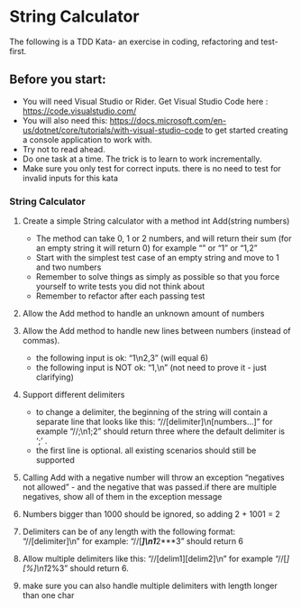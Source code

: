 # String Calculator 
The following is a TDD Kata- an exercise in coding, refactoring and test-first.  

## Before you start: 
- You will need Visual Studio or Rider. Get Visual Studio Code here : https://code.visualstudio.com/   
- You will also need this: https://docs.microsoft.com/en-us/dotnet/core/tutorials/with-visual-studio-code to get started creating a console application to work with.  
- Try not to read ahead.
- Do one task at a time. The trick is to learn to work incrementally. 
- Make sure you only test for correct inputs. there is no need to test for invalid inputs for this kata

### String Calculator

1. Create a simple String calculator with a method int Add(string numbers)   
    - The method can take 0, 1 or 2 numbers, and will return their sum (for an empty string it will return 0) for example “” or “1” or “1,2” 
    - Start with the simplest test case of an empty string and move to 1 and two numbers 
    - Remember to solve things as simply as possible so that you force yourself to write tests you did not think about 
    - Remember to refactor after each passing test 
1. Allow the Add method to handle an unknown amount of numbers  
1. Allow the Add method to handle new lines between numbers (instead of commas).  
    - the following input is ok:  “1\n2,3”  (will equal 6)
    - the following input is NOT ok:  “1,\n” (not need to prove it - just clarifying)  
1. Support different delimiters  
    - to change a delimiter, the beginning of the string will contain a separate line that looks like this:   “//[delimiter]\n[numbers…]” for example “//;\n1;2” should return three where the default delimiter is ‘;’ .  
    - the first line is optional. all existing scenarios should still be supported
1. Calling Add with a negative number will throw an exception “negatives not allowed” - and the negative that was passed.if there are multiple negatives, show all of them in the exception message

1. Numbers bigger than 1000 should be ignored, so adding 2 + 1001  = 2  
1. Delimiters can be of any length with the following format:  “//[delimiter]\n” for example: “//[***]\n1***2***3” should return 6  
1. Allow multiple delimiters like this:  “//[delim1][delim2]\n” for example “//[*][%]\n1*2%3” should return 6.  
1. make sure you can also handle multiple delimiters with length longer than one char
